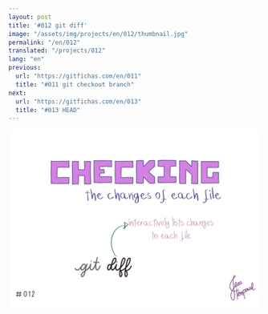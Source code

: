```yaml
---
layout: post
title: '#012 git diff'
image: "/assets/img/projects/en/012/thumbnail.jpg"
permalink: "/en/012"
translated: "/projects/012"
lang: "en"
previous:
  url: "https://gitfichas.com/en/011"
  title: "#011 git checkout branch"
next:
  url: "https://gitfichas.com/en/013"
  title: "#013 HEAD"
---
```


<img alt="The command git diff shows you all the changes made interactively" src="/assets/img/projects/en/012/full.jpg">